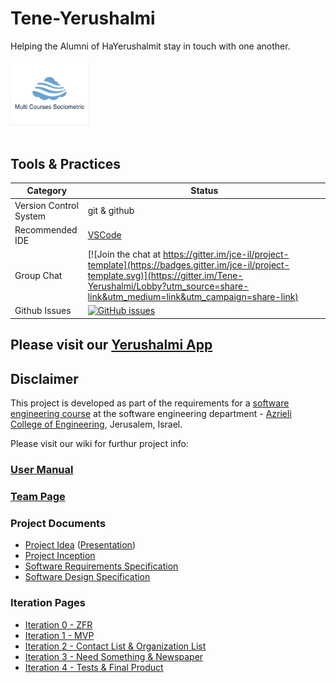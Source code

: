 # Tene-Yerushalmi

Helping the Alumni of HaYerushalmit stay in touch with one another.
<br />
<br />
<img src="https://github.com/AvihaiV/Multi-Courses-Sociometric/blob/master/Material/Pics/Application%20screenshots/Multi%20Courses%20Sociometric%20-%20Logo.jpeg" width="25%"></img>
<br />
<br />


## Tools & Practices

|Category|Status|
|---|---|
| Version Control System| git & github |
| Recommended IDE | [VSCode](https://code.visualstudio.com) |
| Group Chat | [![Join the chat at https://gitter.im/jce-il/project-template](https://badges.gitter.im/jce-il/project-template.svg)](https://gitter.im/Tene-Yerushalmi/Lobby?utm_source=share-link&utm_medium=link&utm_campaign=share-link) |
| Github Issues | [![GitHub issues](https://img.shields.io/github/issues/AvihaiV/Tene-Yerushalmi.svg?style=flat)](https://github.com/AvihaiV/Her-Story/issues) |



## Please visit our [Yerushalmi App](https://yerushalmiapp-a7516.firebaseapp.com/login)


## Disclaimer
This project is developed as part of the requirements for a [software engineering course](https://github.com/jce-il/se-class/wiki) at the software engineering department - [Azrieli College of Engineering](http://www.jce.ac.il/), Jerusalem, Israel.

Please visit our wiki for furthur project info: 

### [User Manual](../../wiki/user-manual)

### [Team Page](https://github.com/AvihaiV/Tene-Yerushalmi/wiki/Team)

### Project Documents
- [Project Idea](docs/idea.pdf) ([Presentation](docs/idea-slides.pdf))
- [Project Inception](../../wiki/inception)
- [Software Requirements Specification](../../wiki/srs)
- [Software Design Specification](../../wiki/sds)

### Iteration Pages
- [Iteration 0 - ZFR](../../wiki/Iteration-0---ZFR)
- [Iteration 1 - MVP](https://github.com/AvihaiV/Tene-Yerushalmi/wiki/Iteration-1---MVP)
- [Iteration 2 -  Contact List & Organization List](https://github.com/AvihaiV/Tene-Yerushalmi/wiki/Iteration-2---Contact-List-&-Organization-List)
- [Iteration 3 - Need Something & Newspaper](https://github.com/AvihaiV/Tene-Yerushalmi/wiki/Iteration-3-Need-Something-&-Newspaper)
- [Iteration 4 - Tests & Final Product](https://github.com/AvihaiV/Tene-Yerushalmi/wiki/Iteration-4-Tests-&-Final-Product)



